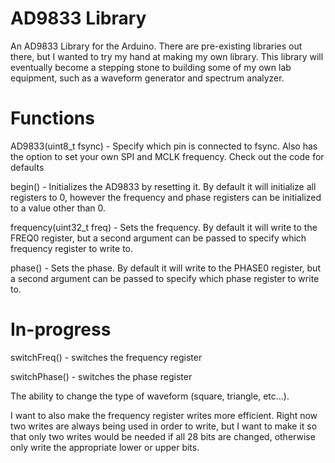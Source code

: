 # AD9833 Library
An AD9833 Library for the Arduino. There are pre-existing libraries out there, but I wanted to try my hand at making my own library. This library will eventually become a stepping stone to building some of my own lab equipment, such as a waveform generator and spectrum analyzer.

# Functions
AD9833(uint8_t fsync) - Specify which pin is connected to fsync. Also has the option to set your own SPI and MCLK frequency. Check out the code for defaults

begin() - Initializes the AD9833 by resetting it. By default it will initialize all registers to 0, however the frequency and phase registers can be initialized to a value other than 0. 

frequency(uint32_t freq) - Sets the frequency.  By default it will write to the FREQ0 register, but a second argument can be passed to specify which frequency register to write to.

phase() - Sets the phase.  By default it will write to the PHASE0 register, but a second argument can be passed to specify which phase register to write to. 

# In-progress
switchFreq() - switches the frequency register

switchPhase() - switches the phase register

The ability to change the type of waveform (square, triangle, etc...). 

I want to also make the frequency register writes more efficient. Right now two writes are always being used in order to write, but I want to make it so that only two writes would be needed if all 28 bits are changed, otherwise only write the appropriate lower or upper bits.
